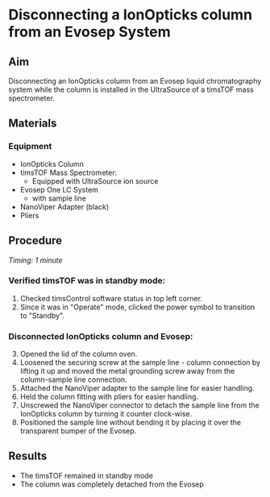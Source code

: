# Disconnecting a IonOpticks column from an Evosep System

## Aim
Disconnecting an IonOpticks column from an Evosep liquid chromatography system while the column is installed in the UltraSource of a timsTOF mass spectrometer.


## Materials

### Equipment
- IonOpticks Column
- timsTOF Mass Spectrometer:
  - Equipped with UltraSource ion source
- Evosep One LC System
  - with sample line
- NanoViper Adapter (black)
- Pliers


## Procedure
*Timing: 1 minute*

### Verified timsTOF was in standby mode:
1. Checked timsControl software status in top left corner.
2. Since it was in "Operate" mode, clicked the power symbol to transition to "Standby".

### Disconnected IonOpticks column and Evosep:
3. Opened the lid of the column oven.
4. Loosened the securing screw at the sample line - column connection by lifting it up and moved the metal grounding screw away from the column-sample line connection.
5. Attached the NanoViper adapter to the sample line for easier handling.
6. Held the column fitting with pliers for easier handling.
7. Unscrewed the NanoViper connector to detach the sample line from the IonOpticks column by turning it counter clock-wise.
8. Positioned the sample line without bending it by placing it over the transparent bumper of the Evosep.


## Results
- The timsTOF remained in standby mode
- The column was completely detached from the Evosep
